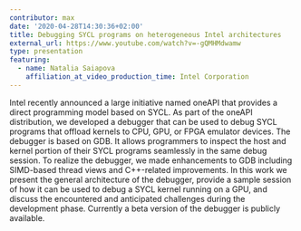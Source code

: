 ```yaml
---
contributor: max
date: '2020-04-28T14:30:36+02:00'
title: Debugging SYCL programs on heterogeneous Intel architectures
external_url: https://www.youtube.com/watch?v=-gQMHMdwamw
type: presentation
featuring:
  - name: Natalia Saiapova
    affiliation_at_video_production_time: Intel Corporation
---
```


Intel recently announced a large initiative named oneAPI that provides a direct programming model based on SYCL. As part
of the oneAPI distribution, we developed a debugger that can be used to debug SYCL programs that offload kernels to CPU,
GPU, or FPGA emulator devices. The debugger is based on GDB. It allows programmers to inspect the host and kernel
portion of their SYCL programs seamlessly in the same debug session. To realize the debugger, we made enhancements to
GDB including SIMD-based thread views and C++-related improvements. In this work we present the general architecture of
the debugger, provide a sample session of how it can be used to debug a SYCL kernel running on a GPU, and discuss the
encountered and anticipated challenges during the development phase. Currently a beta version of the debugger is
publicly available.
